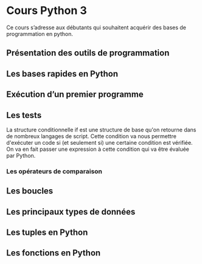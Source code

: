 # Cours Python 3
Ce cours s’adresse aux débutants qui souhaitent acquérir des bases de programmation en python.
## Présentation des outils de programmation

## Les bases rapides en Python

## Exécution d’un premier programme

## Les tests


La structure conditionnelle if est une structure de base qu'on retourne dans de nombreux langages de script. Cette condition va nous permettre d'exécuter un code si (et seulement si) une certaine condition est vérifiée. On va en fait passer une expression à cette condition qui va être évaluée par Python.
### Les opérateurs de comparaison

## Les boucles

## Les principaux types de données

## Les tuples en Python

## Les fonctions en Python
